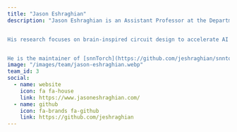 ```yaml
---
title: "Jason Eshraghian"
description: "Jason Eshraghian is an Assistant Professor at the Department of Electrical and Computer Engineering, University of California, Santa Cruz, leading the [UCSC Neuromorphic Computing Group](http://ncg.ucsc.edu/).


His research focuses on brain-inspired circuit design to accelerate AI algorithms and spiking neural networks.


He is the maintainer of [snnTorch](https://github.com/jeshraghian/snntorch)."
image: "/images/team/jason-eshraghian.webp"
team_id: 3
social:
  - name: website
    icon: fa fa-house
    link: https://www.jasoneshraghian.com/
  - name: github
    icon: fa-brands fa-github
    link: https://github.com/jeshraghian
---
```

